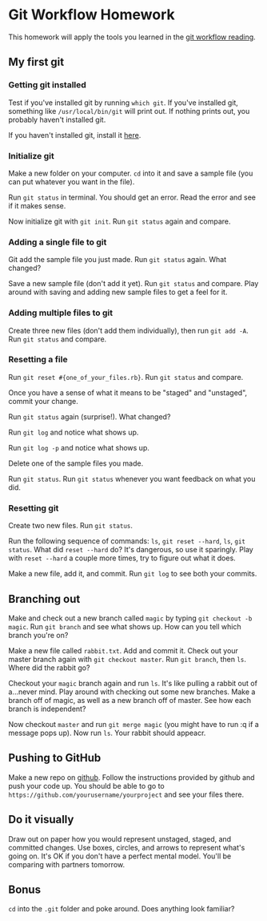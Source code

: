# Git Workflow Homework

This homework will apply the tools you learned in the [git workflow reading][git-workflow].

[git-workflow]: ../readings/git-workflow.md

## My first git

### Getting git installed

Test if you've installed git by running `which git`.  If you've installed git, something like `/usr/local/bin/git` will print out.  If nothing prints out, you probably haven't installed git.

If you haven't installed git, install it [here](https://git-scm.com/book/en/v2/Getting-Started-Installing-Git).

### Initialize git

Make a new folder on your computer.  `cd` into it and save a sample file (you can put whatever you want in the file).  

Run `git status` in terminal.  You should get an error.  Read the error and see if it makes sense.  

Now initialize git with `git init`.  Run `git status` again and compare.

### Adding a single file to git

Git add the sample file you just made.  Run `git status` again.  What changed?

Save a new sample file (don't add it yet).  Run `git status` and compare. Play around with saving and adding new sample files to get a feel for it.

### Adding multiple files to git

Create three new files (don't add them individually), then run `git add -A`.  Run `git status` and compare.

### Resetting a file

Run `git reset #{one_of_your_files.rb}`.  Run `git status` and compare.

Once you have a sense of what it means to be "staged" and "unstaged", commit your change.

Run `git status` again (surprise!).  What changed?

Run `git log` and notice what shows up.

Run `git log -p` and notice what shows up.

Delete one of the sample files you made.

Run `git status`.  Run `git status` whenever you want feedback on what you did.

### Resetting git

Create two new files.  Run `git status`.

Run the following sequence of commands: `ls`, `git reset --hard`, `ls`, `git status`.  What did `reset --hard` do?  It's dangerous, so use it sparingly.  Play with `reset --hard` a couple more times, try to figure out what it does.

Make a new file, add it, and commit.  Run `git log` to see both your commits.

## Branching out

Make and check out a new branch called `magic` by typing `git checkout -b magic`.  Run `git branch` and see what shows up.  How can you tell which branch you're on?

Make a new file called `rabbit.txt`.  Add and commit it.  Check out your master branch again with `git checkout master`.  Run `git branch`, then `ls`.  Where did the rabbit go?

Checkout your `magic` branch again and run `ls`.  It's like pulling a rabbit out of a...never mind.  Play around with checking out some new branches.  Make a branch off of magic, as well as a new branch off of master.  See how each branch is independent?

Now checkout `master` and run `git merge magic` (you might have to run :q if a message pops up).  Now run `ls`.  Your rabbit should appeacr.


## Pushing to GitHub

Make a new repo on [github](https://github.com/new).  Follow the instructions provided by github and push your code up.  You should be able to go to `https://github.com/yourusername/yourproject` and see your files there.

## Do it visually

Draw out on paper how you would represent unstaged, staged, and committed changes.  Use boxes, circles, and arrows to represent what's going on.  It's OK if you don't have a perfect mental model.  You'll be comparing with partners tomorrow.

## Bonus

`cd` into the `.git` folder and poke around.  Does anything look familiar?
